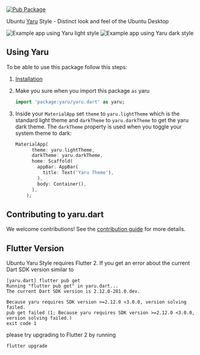 [![Pub Package](https://img.shields.io/pub/v/yaru.svg)](https://pub.dev/packages/yaru)

Ubuntu [Yaru](https://github.com/ubuntu/yaru) Style - Distinct look and feel of the Ubuntu Desktop

![Example app using Yaru light style](https://raw.githubusercontent.com/ubuntu/yaru.dart/main/doc/readme/screenshot_light.png)
![Example app using Yaru dark style](https://raw.githubusercontent.com/ubuntu/yaru.dart/main/doc/readme/screenshot_dark.png)

## Using Yaru
To be able to use this package follow this steps:
1. [Installation](https://pub.dev/packages/yaru/install)
2. Make you sure when you import this package `as` yaru
   
    ```dart
    import 'package:yaru/yaru.dart' as yaru;
    ```
3. Inside your `MaterialApp` set `theme` to `yaru.lightTheme` which is the standard light theme and `darkTheme` to `yaru.darkTheme` to get the yaru dark theme. The `darkTheme` property is used when you toggle your system theme to dark:
   
    ```dart
    MaterialApp(
          theme: yaru.lightTheme,
          darkTheme: yaru.darkTheme,
          home: Scaffold(
            appBar: AppBar(
              title: Text('Yaru Theme'),
            ),
            body: Container(),
          ),
        );
    ```

## Contributing to yaru.dart

We welcome contributions! See the [contribution guide](CONTRIBUTING.md) for more details.

## Flutter Version

Ubuntu Yaru Style requires Flutter 2. If you get an error about the current Dart SDK version similar to


```
[yaru.dart] flutter pub get
Running "flutter pub get" in yaru.dart...                       
The current Dart SDK version is 2.12.0-281.0.dev.

Because yaru requires SDK version >=2.12.0 <3.0.0, version solving failed.
pub get failed (1; Because yaru requires SDK version >=2.12.0 <3.0.0, version solving failed.)
exit code 1
```

please try upgrading to Flutter 2 by running 

```
flutter upgrade
```
